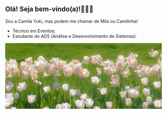 ## Olá! Seja bem-vindo(a)!🌷🍰🍡

Sou a Camila Yuki, mas podem me chamar de Mila ou Camilinha!

- Técnico em Eventos;
- Estudante de ADS (Análise e Desenvolvimento de Sistemas).

![Imagem do pinterest](Imagem/download.jpg)
